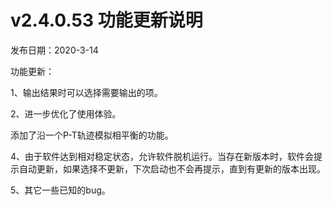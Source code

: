 # v2.4.0.53 功能更新说明
发布日期：2020-3-14

功能更新：

1、输出结果时可以选择需要输出的项。

2、进一步优化了使用体验。

添加了沿一个P-T轨迹模拟相平衡的功能。

4、由于软件达到相对稳定状态，允许软件脱机运行。当存在新版本时，软件会提示自动更新，如果选择不更新，下次启动也不会再提示，直到有更新的版本出现。

5、其它一些已知的bug。
